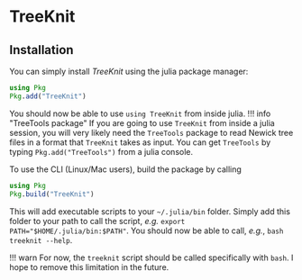 # TreeKnit

## Installation

You can simply install *TreeKnit* using the julia package manager: 
```julia
using Pkg
Pkg.add("TreeKnit")
```

You should now be able to use `using TreeKnit` from inside julia. 
!!! info "TreeTools package"
    If you are going to use `TreeKnit` from inside a julia session, you will very likely need the `TreeTools` package to read Newick tree files in a format that `TreeKnit` takes as input. You can get `TreeTools` by typing `Pkg.add("TreeTools")` from a julia console. 

To use the CLI (Linux/Mac users), build the package by calling 
```julia
using Pkg
Pkg.build("TreeKnit")
```

This will add executable scripts to your `~/.julia/bin` folder. 
Simply add this folder to your path to call the script, *e.g.* `export PATH="$HOME/.julia/bin:$PATH"`. 
You should now be able to call, *e.g.*, `bash treeknit --help`.

!!! warn
    For now, the `treeknit` script should be called specifically with `bash`. I hope to remove this limitation in the future. 

